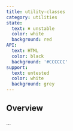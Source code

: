 ```yaml
---
title: utility-classes
category: utilities
state:
  text: ✖ unstable
  color: white
  background: red
API:
  text: HTML
  color: black
  background: '#CCCCCC'
support:
  text: untested
  color: white
  background: grey
---
```


## Overview

...